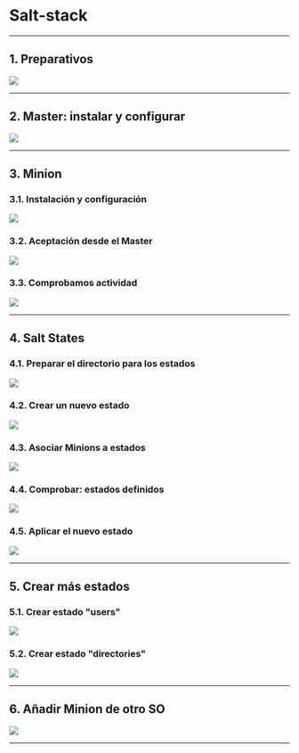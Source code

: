
# Salt-stack

---

## 1. Preparativos



![](./images/.png)

---

## 2. Master: instalar y configurar



![](./images/.png)

---

## 3. Minion

### 3.1. Instalación y configuración



![](./images/.png)

### 3.2. Aceptación desde el Master



![](./images/.png)

### 3.3. Comprobamos actividad



![](./images/.png)

---

## 4. Salt States

### 4.1. Preparar el directorio para los estados



![](./images/.png)

### 4.2. Crear un nuevo estado



![](./images/.png)

### 4.3. Asociar Minions a estados



![](./images/.png)

### 4.4. Comprobar: estados definidos



![](./images/.png)

### 4.5. Aplicar el nuevo estado



![](./images/.png)

---

## 5. Crear más estados

### 5.1. Crear estado "users"



![](./images/.png)

### 5.2. Crear estado "directories"



![](./images/.png)

---

## 6. Añadir Minion de otro SO



![](./images/.png)

---
